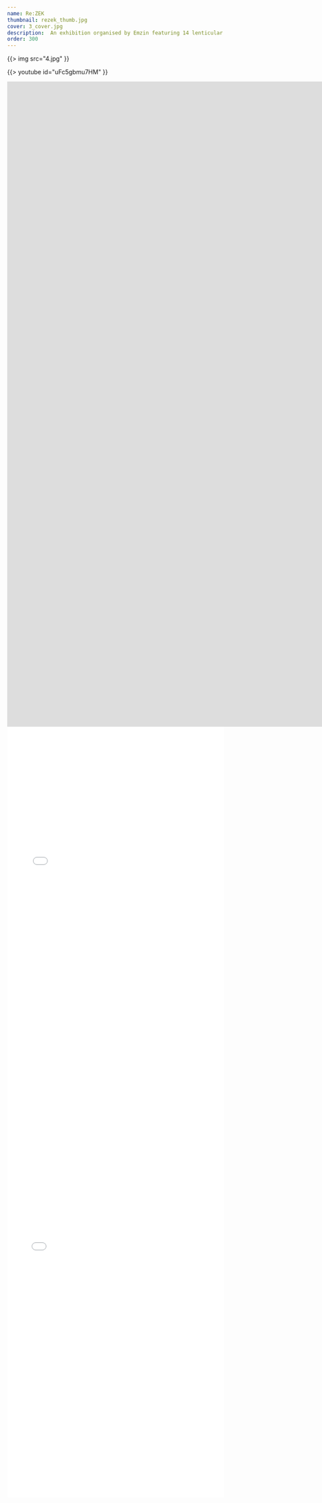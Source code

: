 ```yaml
---
name: Re:ZEK
thumbnail: rezek_thumb.jpg
cover: 3_cover.jpg
description:  An exhibition organised by Emzin featuring 14 lenticular posters (Avla Gallery, NLB Bank, Ljubljana / 2009).
order: 300
---
```


{{> img src="4.jpg" }}

{{> youtube id="uFc5gbmu7HM" }}

<iframe src="https://player.vimeo.com/video/6923270?title=0&byline=0&portrait=0" width="2000" height="1500" frameborder="0" webkitallowfullscreen mozallowfullscreen allowfullscreen></iframe>

<div class="embedly-responsive" style="position: relative;padding-bottom: 177.778%;height: 0;overflow: hidden;"><iframe class="embedly-embed" frameborder="0" scrolling="no" allowfullscreen src="//cdn.embedly.com/widgets/media.html?src=https%3A%2F%2Fthumbs.gfycat.com%2FInsistentComposedGuanaco-mobile.mp4&src_secure=1&url=http%3A%2F%2Fgfycat.com%2FInsistentComposedGuanaco&image=https%3A%2F%2Fthumbs.gfycat.com%2FInsistentComposedGuanaco-thumb100.jpg&key=4391e64690444f0ea2b580d367df61d9&type=video%2Fmp4&schema=gfycat" width="720" height="1280" style="position: absolute;top: 0;left: 0;width:  q%;height: 100%;"></iframe></div>

<div class="embedly-responsive" style="position: relative;padding-bottom: 177.778%;height: 0;overflow: hidden;"><iframe class="embedly-embed" frameborder="0" scrolling="no" allowfullscreen src="//cdn.embedly.com/widgets/media.html?src=https%3A%2F%2Fthumbs.gfycat.com%2FUnkemptWellmadeHanumanmonkey-mobile.mp4&src_secure=1&url=http%3A%2F%2Fgfycat.com%2FUnkemptWellmadeHanumanmonkey&image=https%3A%2F%2Fthumbs.gfycat.com%2FUnkemptWellmadeHanumanmonkey-thumb100.jpg&key=4391e64690444f0ea2b580d367df61d9&type=video%2Fmp4&schema=gfycat" width="720" height="1280" style="position: absolute;top: 0;left: 0;width: 100%;height: 100%;"></iframe></div>
